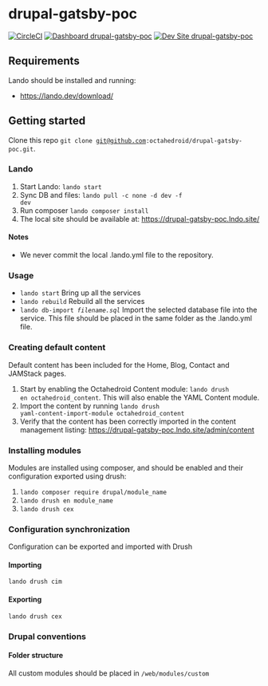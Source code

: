 # drupal-gatsby-poc

[![CircleCI](https://circleci.com/gh/octahedroid/drupal-gatsby-poc.svg?style=shield)](https://circleci.com/gh/octahedroid/drupal-gatsby-poc)
[![Dashboard drupal-gatsby-poc](https://img.shields.io/badge/dashboard-drupal_gatsby_poc-yellow.svg)](https://dashboard.pantheon.io/sites/45e9c64e-ab92-4a5e-8fa8-e0d2aaaa09fc#dev/code)
[![Dev Site drupal-gatsby-poc](https://img.shields.io/badge/site-drupal_gatsby_poc-blue.svg)](http://dev-drupal-gatsby-poc.pantheonsite.io/)

## Requirements
Lando should be installed and running:
* https://lando.dev/download/

## Getting started

Clone this repo <code>git clone git@github.com:octahedroid/drupal-gatsby-poc.git</code>.
### Lando
1. Start Lando: <code>lando start</code>
2. Sync DB and files: <code>lando pull -c none -d dev -f dev</code>
3. Run composer <code>lando composer install</code>
4. The local site should be available at: https://drupal-gatsby-poc.lndo.site/
#### Notes
* We never commit the local .lando.yml file to the repository.

### Usage
* <code>lando start</code> Bring up all the services
* <code>lando rebuild</code> Rebuild all the services
* <code>lando db-import _filename.sql_</code> Import the selected database file into the service. This file should be placed in the same folder as the .lando.yml file.

### Creating default content
Default content has been included for the Home, Blog, Contact and JAMStack pages.
1. Start by enabling the Octahedroid Content module: <code>lando drush en octahedroid_content</code>. This will also enable the YAML Content module.
2. Import the content by running <code>lando drush yaml-content-import-module octahedroid_content</code>
3. Verify that the content has been correctly imported in the content management listing: https://drupal-gatsby-poc.lndo.site/admin/content

### Installing modules
Modules are installed using composer, and should be enabled and their configuration exported using drush:
1. <code>lando composer require drupal/module_name </code>
2. <code>lando drush en module_name</code>
3. <code>lando drush cex</code>

### Configuration synchronization
Configuration can be exported and imported with Drush
#### Importing
<code>lando drush cim</code>
#### Exporting
<code>lando drush cex</code>

### Drupal conventions

#### Folder structure
All custom modules should be placed in <code>/web/modules/custom</code>
